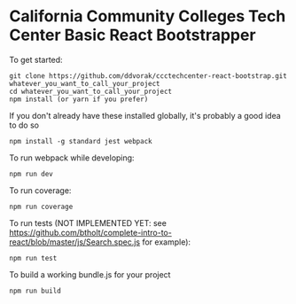 # California Community Colleges Tech Center Basic React Bootstrapper
To get started:
```
git clone https://github.com/ddvorak/ccctechcenter-react-bootstrap.git whatever_you_want_to_call_your_project
cd whatever_you_want_to_call_your_project
npm install (or yarn if you prefer)
```
If you don't already have these installed globally, it's probably a good idea to do so
```
npm install -g standard jest webpack
```

To run webpack while developing:
```
npm run dev
```

To run coverage:
```
npm run coverage
```

To run tests (NOT IMPLEMENTED YET: see https://github.com/btholt/complete-intro-to-react/blob/master/js/Search.spec.js for example):
```
npm run test
```

To build a working bundle.js for your project
```
npm run build
```
